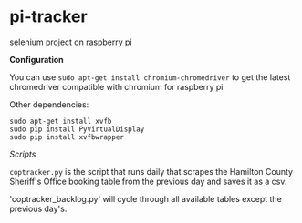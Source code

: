 # pi-tracker
selenium project on raspberry pi

****Configuration****

You can use `sudo apt-get install chromium-chromedriver` to get the latest chromedriver compatible with chromium for raspberry pi

Other dependencies:
```
sudo apt-get install xvfb
sudo pip install PyVirtualDisplay
sudo pip install xvfbwrapper
```

*Scripts*

`coptracker.py` is the script that runs daily that scrapes the Hamilton County Sheriff's Office booking table from the previous day and saves it as a csv.

'coptracker_backlog.py' will cycle through all available tables except the previous day's.
